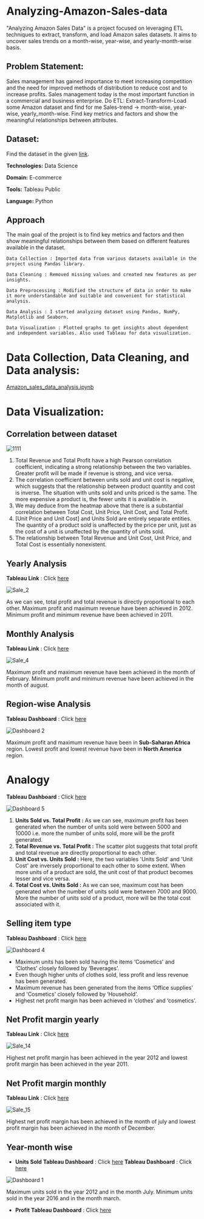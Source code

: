 # Analyzing-Amazon-Sales-data
"Analyzing Amazon Sales Data" is a project focused on leveraging ETL techniques to extract, transform, and load Amazon sales datasets. It aims to uncover sales trends on a month-wise, year-wise, and yearly-month-wise basis.
## Problem Statement:
Sales management has gained importance to meet increasing competition and the need for improved methods of distribution to reduce cost and to increase profits. Sales management today is the most important function in a commercial and business
enterprise.
Do ETL: Extract-Transform-Load some Amazon dataset and find for me Sales-trend -> month-wise, year-wise, yearly_month-wise. Find key metrics and factors and show the meaningful relationships between attributes.
## Dataset:
Find the dataset in the given [link](https://drive.google.com/drive/folders/1c4XtmLWR-3tmwv17eRv5YsdoScC_kTxr).

**Technologies:**  Data Science

**Domain:** E-commerce

**Tools:** Tableau Public

**Language:** Python

## Approach
The main goal of the project is to find key metrics and factors and then show meaningful relationships between them based on different features available in the dataset.
```
Data Collection : Imported data from various datasets available in the project using Pandas library. 

Data Cleaning : Removed missing values and created new features as per insights. 

Data Preprocessing : Modified the structure of data in order to make it more understandable and suitable and convenient for statistical analysis. 

Data Analysis : I started analyzing dataset using Pandas, NumPy, Matplotlib and Seaborn. 

Data Visualization : Plotted graphs to get insights about dependent and independent variables. Also used Tableau for data visualization.
```
# Data Collection, Data Cleaning, and Data analysis:
[Amazon_sales_data_analysis.ipynb](https://colab.research.google.com/drive/18W2lTUZ24NaYHKnY_ZpdJCMhBo-3OpI8?usp=sharing)

# Data Visualization:
## Correlation between dataset

![1111](https://github.com/Swagatika-Meher/Analyzing-Amazon-Sales-data/assets/114692581/a49382fc-454e-4693-a0f7-131c5345758e)

1. Total Revenue and Total Profit have a high Pearson correlation coefficient, indicating a strong relationship between the two variables. Greater profit will be made if revenue is strong, and vice versa. 
2. The correlation coefficient between units sold and unit cost is negative, which suggests that the relationship between product quantity and cost is inverse. The situation with units sold and units priced is the same. The more expensive a product is, the fewer units it is available in.
3. We may deduce from the heatmap above that there is a substantial correlation between Total Cost, Unit Price, Unit Cost, and Total Profit. 
4. [Unit Price and Unit Cost] and Units Sold are entirely separate entities. The quantity of a product sold is unaffected by the price per unit, just as the cost of a unit is unaffected by the quantity of units sold. 
5. The relationship between Total Revenue and Unit Cost, Unit Price, and Total Cost is essentially nonexistent.

## Yearly Analysis
**Tableau Link** : Click [here](https://public.tableau.com/views/TotalSale_yearly/Sale_2?:language=en-US&:sid=&:display_count=n&:origin=viz_share_link)

![Sale_2](https://github.com/Swagatika-Meher/Analyzing-Amazon-Sales-data/assets/114692581/677ceb05-d374-493a-9b27-6f3432229cdf)

As we can see, total profit and total revenue is directly proportional to each other. Maximum profit and maximum revenue have been achieved in 2012. Minimum profit and minimum revenue have been achieved in 2011.

## Monthly Analysis
**Tableau Link** : Click [here](https://public.tableau.com/views/TotalSale_monthly/Sale_4?:language=en-US&:sid=&:display_count=n&:origin=viz_share_link)

![Sale_4](https://github.com/Swagatika-Meher/Analyzing-Amazon-Sales-data/assets/114692581/6393ab1c-bba5-49e8-9b9f-fcf668c3ad5f)

Maximum profit and maximum revenue have been achieved in the month of February. Minimum profit and minimum revenue have been achieved in the month of august.

## Region-wise Analysis
**Tableau Dashboard** : Click [here](https://public.tableau.com/views/Dashboard_2_17145484370550/Dashboard2?:language=en-US&:sid=&:display_count=n&:origin=viz_share_link)

![Dashboard 2](https://github.com/Swagatika-Meher/Analyzing-Amazon-Sales-data/assets/114692581/90d1604d-74d9-4469-b6c6-44f7cd0aca4a)

Maximum profit and maximum revenue have been in **Sub-Saharan Africa** region. Lowest profit and lowest revenue have been in **North America** region.

# Analogy
**Tableau Dashboard** : Click [here](https://public.tableau.com/views/comparison_1_17148417598020/Dashboard5?:language=en-US&:sid=&:display_count=n&:origin=viz_share_link)

![Dashboard 5](https://github.com/Swagatika-Meher/Analyzing-Amazon-Sales-data/assets/114692581/964be08b-0d7a-4b2c-ad23-0a0fc17ba417)

1. **Units Sold vs. Total Profit :** As we can see, maximum profit has been generated when the number of units sold were between 5000 and 10000 i.e. more the number of units sold, more will be the profit generated.
2. **Total Revenue vs. Total Profit :** The scatter plot suggests that total profit and total revenue are directly proportional to each other.
3. **Unit Cost vs. Units Sold :** Here, the two variables 'Units Sold' and 'Unit Cost' are inversely proportional to each other to some extent. When more units of a product are sold, the unit cost of that product becomes lesser and vice versa.
4. **Total Cost vs. Units Sold :** As we can see, maximum cost has been generated when the number of units sold were between 7000 and 9000. More the number of units sold of a product, more will be the total cost associated with it.

## Selling item type
**Tableau Dashboard** : Click [here](https://public.tableau.com/views/Dashboard_4_17145771557530/Dashboard4?:language=en-US&:sid=&:display_count=n&:origin=viz_share_link)

![Dashboard 4](https://github.com/Swagatika-Meher/Analyzing-Amazon-Sales-data/assets/114692581/b0a620e2-eddc-404c-a58b-25567f32ef58)

* Maximum units has been sold having the items ‘Cosmetics' and ‘Clothes' closely followed by ‘Beverages’.
* Even though higher units of clothes sold, less profit and less revenue has been generated.
* Maximum revenue has been generated from the items ‘Office supplies' and 'Cosmetics' closely followed by ‘Household’.
* Highest net profit margin has been achieved in ‘clothes’ and ‘cosmetics’.

## Net Profit margin yearly
**Tableau Link** : Click [here](https://public.tableau.com/views/Net_Profit_Margin_yearly/Sale_14?:language=en-US&:sid=&:display_count=n&:origin=viz_share_link)

![Sale_14](https://github.com/Swagatika-Meher/Analyzing-Amazon-Sales-data/assets/114692581/bdbe55ae-dac3-4b5b-9ec3-932cbbd2669a)

Highest net profit margin has been achieved in the year 2012 and lowest profit margin has been achieved in the year 2011.

## Net Profit margin monthly
**Tableau Link** : Click [here](https://public.tableau.com/views/Net_Profit_Margin_monthly/Sale_15?:language=en-US&:sid=&:display_count=n&:origin=viz_share_link)

![Sale_15](https://github.com/Swagatika-Meher/Analyzing-Amazon-Sales-data/assets/114692581/c96d5438-3d42-4473-8c74-421ce146d094)

Highest net profit margin has been achieved in the month of july and lowest profit margin has been achieved in the month of December.

## Year-month wise
* **Units Sold**
  **Tableau Dashboard** : Click [here](https://public.tableau.com/views/Dashboard_1_17145454023930/Dashboard1?:language=en-US&:sid=&:display_count=n&:origin=viz_share_link)
  **Tableau Dashboard** : Click [here](https://public.tableau.com/views/Dashboard_3_17145763236120/Dashboard3?:language=en-US&:sid=&:display_count=n&:origin=viz_share_link)

![Dashboard 1](https://github.com/Swagatika-Meher/Analyzing-Amazon-Sales-data/assets/114692581/bb3fd855-f217-415a-94ae-9afe9aed3d23)

Maximum units sold in the year 2012 and in the month July. Minimum units sold in the year 2016 and in the month march.

* **Profit**
  **Tableau Dashboard** : Click [here](https://public.tableau.com/views/Profit_yearly_month-wise/Sale_9?:language=en-US&:sid=&:display_count=n&:origin=viz_share_link)
   




















